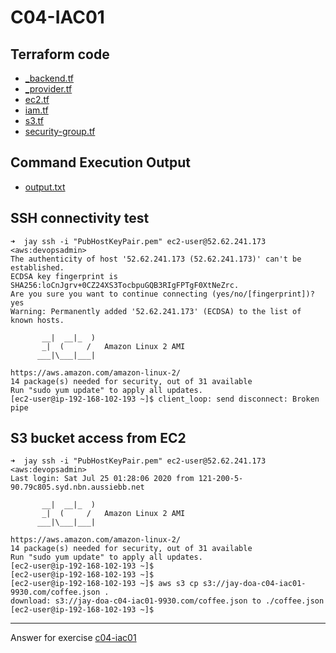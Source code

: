 # C04-IAC01

## Terraform code
- [_backend.tf](_backend.tf)
- [_provider.tf](_provider.tf)
- [ec2.tf](ec2.tf)
- [iam.tf](iam.tf)
- [s3.tf](s3.tf)
- [security-group.tf](security-group.tf)

## Command Execution Output
- [output.txt](output.txt)

## SSH connectivity test
```
➜  jay ssh -i "PubHostKeyPair.pem" ec2-user@52.62.241.173                                                                     <aws:devopsadmin>
The authenticity of host '52.62.241.173 (52.62.241.173)' can't be established.
ECDSA key fingerprint is SHA256:loCnJgrv+0CZ24XS3TocbpuGQB3RIgFPTgF0XtNeZrc.
Are you sure you want to continue connecting (yes/no/[fingerprint])? yes
Warning: Permanently added '52.62.241.173' (ECDSA) to the list of known hosts.

       __|  __|_  )
       _|  (     /   Amazon Linux 2 AMI
      ___|\___|___|

https://aws.amazon.com/amazon-linux-2/
14 package(s) needed for security, out of 31 available
Run "sudo yum update" to apply all updates.
[ec2-user@ip-192-168-102-193 ~]$ client_loop: send disconnect: Broken pipe
```

## S3 bucket access from EC2
```
➜  jay ssh -i "PubHostKeyPair.pem" ec2-user@52.62.241.173                                                                      <aws:devopsadmin>
Last login: Sat Jul 25 01:28:06 2020 from 121-200-5-90.79c805.syd.nbn.aussiebb.net

       __|  __|_  )
       _|  (     /   Amazon Linux 2 AMI
      ___|\___|___|

https://aws.amazon.com/amazon-linux-2/
14 package(s) needed for security, out of 31 available
Run "sudo yum update" to apply all updates.
[ec2-user@ip-192-168-102-193 ~]$
[ec2-user@ip-192-168-102-193 ~]$
[ec2-user@ip-192-168-102-193 ~]$ aws s3 cp s3://jay-doa-c04-iac01-9930.com/coffee.json .
download: s3://jay-doa-c04-iac01-9930.com/coffee.json to ./coffee.json
[ec2-user@ip-192-168-102-193 ~]$
```

***
Answer for exercise [c04-iac01](https://github.com/devopsacademyau/academy/blob/c41e824fb2a2c55e3a30b2371a87e3a7551b6741/classes/04class/exercises/c04-iac01/README.md)